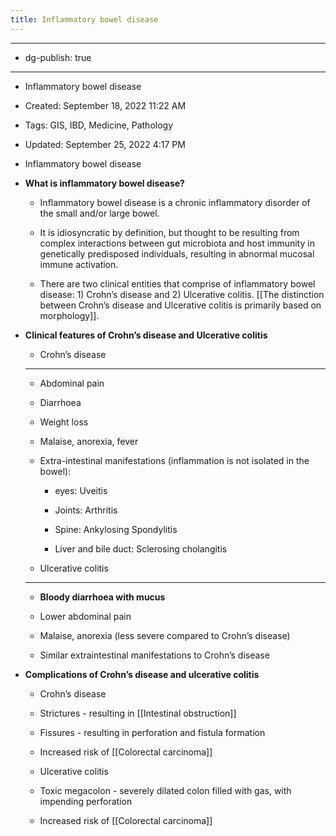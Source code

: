 ```yaml
---
title: Inflammatory bowel disease
---
```


- --

- dg-publish: true

- --

- Inflammatory bowel disease

- Created: September 18, 2022 11:22 AM

- Tags: GIS, IBD, Medicine, Pathology

- Updated: September 25, 2022 4:17 PM

- Inflammatory bowel disease

- **What is inflammatory bowel disease?**
	 - Inflammatory bowel disease is a chronic inflammatory disorder of the small and/or large bowel.

	 - It is idiosyncratic by definition, but thought to be resulting from complex interactions between gut microbiota and host immunity in genetically predisposed individuals, resulting in abnormal mucosal immune activation.

	 - There are two clinical entities that comprise of inflammatory bowel disease: 1) Crohn’s disease and 2) Ulcerative colitis. [[The distinction between Crohn’s disease and Ulcerative colitis is primarily based on morphology]].

- **Clinical features of Crohn’s disease and Ulcerative colitis**
	 - Crohn’s disease

	 - --

	 - Abdominal pain

	 - Diarrhoea

	 - Weight loss

	 - Malaise, anorexia, fever

	 - Extra-intestinal manifestations (inflammation is not isolated in the bowel):
		 - eyes: Uveitis

		 - Joints: Arthritis

		 - Spine: Ankylosing Spondylitis

		 - Liver and bile duct: Sclerosing cholangitis

	 - Ulcerative colitis

	 - --

	 - **Bloody diarrhoea with mucus**

	 - Lower abdominal pain

	 - Malaise, anorexia (less severe compared to Crohn’s disease)

	 - Similar extraintestinal manifestations to Crohn’s disease

- **Complications of Crohn’s disease and ulcerative colitis**
	 - Crohn’s disease

	 - Strictures - resulting in [[Intestinal obstruction]]

	 - Fissures - resulting in perforation and fistula formation

	 - Increased risk of [[Colorectal carcinoma]]

	 - Ulcerative colitis

	 - Toxic megacolon - severely dilated colon filled with gas, with impending perforation

	 - Increased risk of [[Colorectal carcinoma]]
